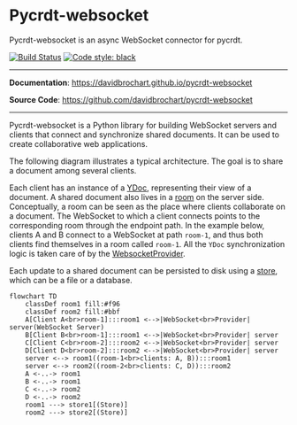# Pycrdt-websocket

Pycrdt-websocket is an async WebSocket connector for pycrdt.

[![Build Status](https://github.com/davidbrochart/pycrdt-websocket/workflows/CI/badge.svg)](https://github.com/davidbrochart/pycrdt-websocket/actions)
[![Code style: black](https://img.shields.io/badge/code%20style-black-000000.svg)](https://github.com/psf/black)

---

**Documentation**: <a href="https://davidbrochart.github.io/pycrdt-websocket" target="_blank">https://davidbrochart.github.io/pycrdt-websocket</a>

**Source Code**: <a href="https://github.com/davidbrochart/pycrdt-websocket" target="_blank">https://github.com/davidbrochart/pycrdt-websocket</a>

---

Pycrdt-websocket is a Python library for building WebSocket servers and clients that connect and synchronize shared documents.
It can be used to create collaborative web applications.

The following diagram illustrates a typical architecture. The goal is to share a document among several clients.

Each client has an instance of a [YDoc](https://ypy.readthedocs.io/en/latest/autoapi/y_py/index.html#y_py.YDoc), representing their view of a document. A shared document also lives in a [room](./reference/Room.md) on the server side. Conceptually, a room can be seen as the place where clients collaborate on a document. The WebSocket to which a client connects points to the corresponding room through the endpoint path. In the example below, clients A and B connect to a WebSocket at path `room-1`, and thus both clients find themselves in a room called `room-1`. All the `YDoc` synchronization logic is taken care of by the [WebsocketProvider](./reference/WebSocket_provider.md).

Each update to a shared document can be persisted to disk using a [store](./reference/Store.md), which can be a file or a database.
```mermaid
flowchart TD
    classDef room1 fill:#f96
    classDef room2 fill:#bbf
    A[Client A<br>room-1]:::room1 <-->|WebSocket<br>Provider| server(WebSocket Server)
    B[Client B<br>room-1]:::room1 <-->|WebSocket<br>Provider| server
    C[Client C<br>room-2]:::room2 <-->|WebSocket<br>Provider| server
    D[Client D<br>room-2]:::room2 <-->|WebSocket<br>Provider| server
    server <--> room1((room-1<br>clients: A, B)):::room1
    server <--> room2((room-2<br>clients: C, D)):::room2
    A <-..-> room1
    B <-..-> room1
    C <-..-> room2
    D <-..-> room2
    room1 ---> store1[(Store)]
    room2 ---> store2[(Store)]
```
